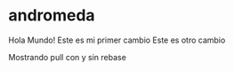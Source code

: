 # andromeda

Hola Mundo! Este es mi primer cambio
Este es otro cambio

Mostrando pull con y sin rebase 
